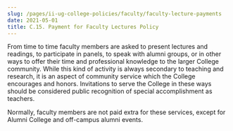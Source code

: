 ```yaml
---
slug: /pages/ii-ug-college-policies/faculty/faculty-lecture-payments
date: 2021-05-01
title: C.15. Payment for Faculty Lectures Policy
---
```

From time to time faculty members are asked to present lectures and readings, to participate in panels, to speak with alumni groups, or in other ways to offer their time and professional knowledge to the larger College community. While this kind of activity is always secondary to teaching and research, it is an aspect of community service which the College encourages and honors. Invitations to serve the College in these ways should be considered public recognition of special accomplishment as teachers.

Normally, faculty members are not paid extra for these services, except for Alumni College and off-campus alumni events.